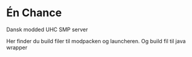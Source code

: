 # Én Chance
Dansk modded UHC SMP server

Her finder du build filer til modpacken og launcheren. Og build fil til java wrapper
